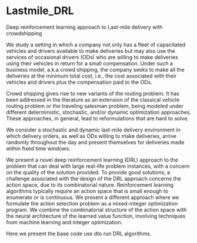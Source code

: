 # Lastmile_DRL
Deep reinforcement learning approach to Last-mile delivery with crowdshipping

We study a setting in which a company not only has a fleet of capacitated vehicles and drivers available to make 
deliveries but may also use the services of 
occasional drivers (ODs) who are willing to make deliveries using their vehicles in return for a small compensation. 
Under such a business model, a.k.a crowd shipping, the company seeks to make all the deliveries at 
the minimum total cost, i.e., the cost associated with their vehicles and drivers plus the compensation paid to the ODs.


Crowd shipping gives rise to new variants of the routing problem. It has been addressed in the literature as an extension of the classical vehicle routing problem or the traveling salesman problem, being modeled under different deterministic, stochastic, and/or dynamic optimization approaches. 
These approaches, in general, lead to reformulations that are hard to solve.

We consider a stochastic and dynamic last-mile delivery environment in which delivery orders, as well as ODs 
willing to make deliveries, arrive randomly throughout the day and present themselves for deliveries made within fixed time windows. 

We present a novel deep reinforcement learning (DRL) approach to the problem that can deal with large 
real-life problem instances, with a concern on the quality of the solution provided. To provide good solutions, a 
challenge associated with the design of the DRL approach concerns the action space, due to 
its combinatorial nature. Reinforcement learning algorithms typically require an action space that is small enough to enumerate or 
is continuous. We present a different approach where we formulate the action selection problem  as 
a mixed-integer optimization program. We combine the combinatorial structure of the action space with the neural architecture of 
the learned value function, involving techniques from machine learning and integer optimization.

Here we present the base code use dto run DRL algorithms.
